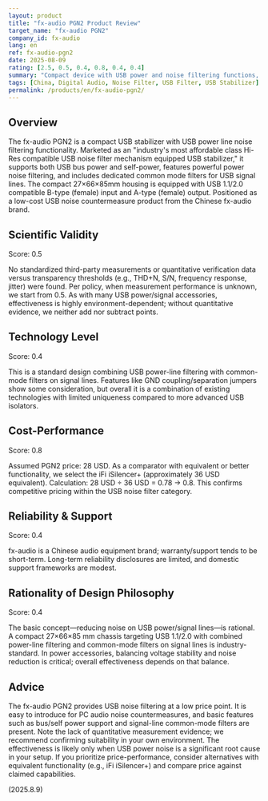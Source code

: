 ```yaml
---
layout: product
title: "fx-audio PGN2 Product Review"
target_name: "fx-audio PGN2"
company_id: fx-audio
lang: en
ref: fx-audio-pgn2
date: 2025-08-09
rating: [2.5, 0.5, 0.4, 0.8, 0.4, 0.4]
summary: "Compact device with USB power and noise filtering functions, offering basic capabilities at an affordable price point"
tags: [China, Digital Audio, Noise Filter, USB Filter, USB Stabilizer]
permalink: /products/en/fx-audio-pgn2/
---
```

## Overview

The fx-audio PGN2 is a compact USB stabilizer with USB power line noise filtering functionality. Marketed as an "industry's most affordable class Hi-Res compatible USB noise filter mechanism equipped USB stabilizer," it supports both USB bus power and self-power, features powerful power noise filtering, and includes dedicated common mode filters for USB signal lines. The compact 27×66×85mm housing is equipped with USB 1.1/2.0 compatible B-type (female) input and A-type (female) output. Positioned as a low-cost USB noise countermeasure product from the Chinese fx-audio brand.

## Scientific Validity

Score: 0.5

No standardized third-party measurements or quantitative verification data versus transparency thresholds (e.g., THD+N, S/N, frequency response, jitter) were found. Per policy, when measurement performance is unknown, we start from 0.5. As with many USB power/signal accessories, effectiveness is highly environment-dependent; without quantitative evidence, we neither add nor subtract points.

## Technology Level

Score: 0.4

This is a standard design combining USB power-line filtering with common-mode filters on signal lines. Features like GND coupling/separation jumpers show some consideration, but overall it is a combination of existing technologies with limited uniqueness compared to more advanced USB isolators.

## Cost-Performance

Score: 0.8

Assumed PGN2 price: 28 USD. As a comparator with equivalent or better functionality, we select the iFi iSilencer+ (approximately 36 USD equivalent). Calculation: 28 USD ÷ 36 USD = 0.78 → 0.8. This confirms competitive pricing within the USB noise filter category.

## Reliability & Support

Score: 0.4

fx-audio is a Chinese audio equipment brand; warranty/support tends to be short-term. Long-term reliability disclosures are limited, and domestic support frameworks are modest.

## Rationality of Design Philosophy

Score: 0.4

The basic concept—reducing noise on USB power/signal lines—is rational. A compact 27×66×85 mm chassis targeting USB 1.1/2.0 with combined power-line filtering and common-mode filters on signal lines is industry-standard. In power accessories, balancing voltage stability and noise reduction is critical; overall effectiveness depends on that balance.

## Advice

The fx-audio PGN2 provides USB noise filtering at a low price point. It is easy to introduce for PC audio noise countermeasures, and basic features such as bus/self power support and signal-line common-mode filters are present. Note the lack of quantitative measurement evidence; we recommend confirming suitability in your own environment. The effectiveness is likely only when USB power noise is a significant root cause in your setup. If you prioritize price-performance, consider alternatives with equivalent functionality (e.g., iFi iSilencer+) and compare price against claimed capabilities.

(2025.8.9)